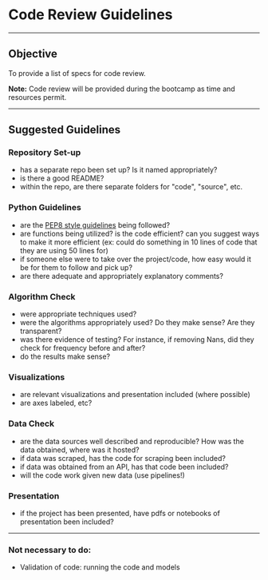# Code Review Guidelines

---

## Objective
To provide a list of specs for code review.  

**Note:**  Code review will be provided during the bootcamp as time and resources permit.

---

## Suggested Guidelines

### Repository Set-up

- has a separate repo been set up?  Is it named appropriately?
- is there a good README?
- within the repo, are there separate folders for "code", "source", etc.

### Python Guidelines

- are the [PEP8 style guidelines](https://www.python.org/dev/peps/pep-0008/) being followed?  
- are functions being utilized? is the code efficient? can you suggest ways to make it more efficient (ex:  could do something in 10 lines of code that they are using 50 lines for)
- if someone else were to take over the project/code, how easy would it be for them to follow and pick up?
- are there adequate and appropriately explanatory comments?

### Algorithm Check
- were appropriate techniques used?
- were the algorithms appropriately used?  Do they make sense?  Are they transparent?
- was there evidence of testing?  For instance, if removing Nans, did they check for frequency before and after?
- do the results make sense?

### Visualizations
- are relevant visualizations and presentation included (where possible)
- are axes labeled, etc?

### Data Check
- are the data sources well described and reproducible? How was the data obtained, where was it hosted?
- if data was scraped, has the code for scraping been included? 
- if data was obtained from an API, has that code been included?
- will the code work given new data (use pipelines!)

### Presentation
- if the project has been presented, have pdfs or notebooks of presentation been included? 


---

### Not necessary to do:
* Validation of code:  running the code and models

